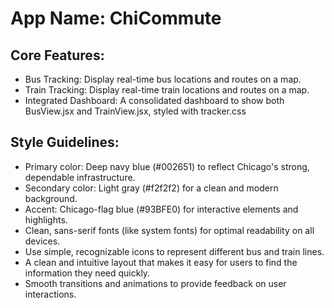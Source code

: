 # **App Name**: ChiCommute

## Core Features:

- Bus Tracking: Display real-time bus locations and routes on a map.
- Train Tracking: Display real-time train locations and routes on a map.
- Integrated Dashboard: A consolidated dashboard to show both BusView.jsx and TrainView.jsx, styled with tracker.css

## Style Guidelines:

- Primary color: Deep navy blue (#002651) to reflect Chicago's strong, dependable infrastructure.
- Secondary color: Light gray (#f2f2f2) for a clean and modern background.
- Accent: Chicago-flag blue (#93BFE0) for interactive elements and highlights.
- Clean, sans-serif fonts (like system fonts) for optimal readability on all devices.
- Use simple, recognizable icons to represent different bus and train lines.
- A clean and intuitive layout that makes it easy for users to find the information they need quickly.
- Smooth transitions and animations to provide feedback on user interactions.
